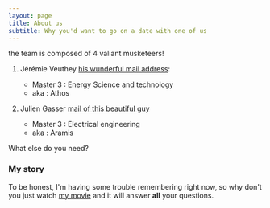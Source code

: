 ```yaml
---
layout: page
title: About us
subtitle: Why you'd want to go on a date with one of us
---
```


<p align="center">

</p>

the team is composed of 4 valiant musketeers!

 1) Jérémie Veuthey [his wunderful mail address](mailto:jeremie.veuthey@epfl.ch):<br>
    - Master 3 : Energy Science and technology <br>
    - aka : Athos <br>


 2) Julien Gasser [mail of this beautiful guy](mailto:julien.gasser@epfl.ch)<br>
    - Master 3 : Electrical engineering <br>
    - aka : Aramis <br>

What else do you need?

### My story

To be honest, I'm having some trouble remembering right now, so why don't you just watch [my movie](https://en.wikipedia.org/wiki/The_Princess_Bride_%28film%29) and it will answer **all** your questions.

